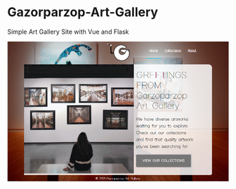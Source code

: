 # Gazorparzop-Art-Gallery
Simple Art Gallery Site with Vue and Flask

<img src="https://github.com/cRyp70s/Gazorparzop-Art-Gallery/blob/main/gallery.png" width=600 />
